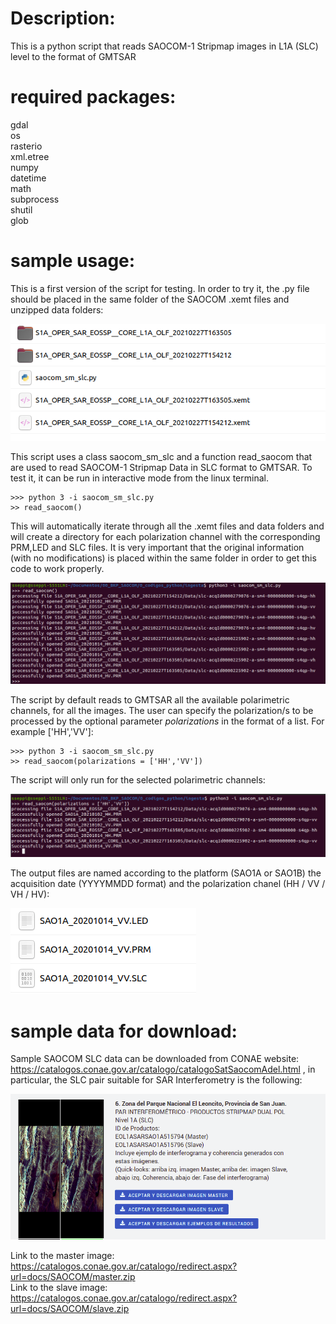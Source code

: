 # Description:

This is a python script that reads SAOCOM-1 Stripmap images in L1A (SLC) level to the format of GMTSAR

# required packages:
gdal  
os  
rasterio  
xml.etree  
numpy  
datetime  
math  
subprocess  
shutil  
glob  

# sample usage:

This is a first version of the script for testing. In order to try it, the .py file should be placed in the same folder of the SAOCOM .xemt files and unzipped data folders:

![1](1.png)

This script uses a class saocom_sm_slc and a function read_saocom that are used to read SAOCOM-1 Stripmap Data in SLC format to GMTSAR.  To test it, it can be run in interactive mode from the linux terminal.

    >>> python 3 -i saocom_sm_slc.py
    >> read_saocom()
    
This will automatically iterate through all the .xemt files and data folders and will create a directory for each polarization channel with the corresponding PRM,LED and SLC files. It is very important that the original information (with no modifications) is placed within the same folder in order to get this code to work properly.

![2](2.png)

The script by default reads to GMTSAR all the available polarimetric channels, for all the images. The user can specify the polarization/s to be processed by the optional parameter _polarizations_ in the format of a list. For example ['HH','VV']:

    >>> python 3 -i saocom_sm_slc.py
    >> read_saocom(polarizations = ['HH','VV'])

The script will only run for the selected polarimetric channels:

![3](3.png)

The output files are named according to the platform (SAO1A or SAO1B) the acquisition date (YYYYMMDD format) and the polarization chanel (HH / VV / VH / HV):

![5](5.png)

# sample data for download:

Sample SAOCOM SLC data can be downloaded from CONAE website: https://catalogos.conae.gov.ar/catalogo/catalogoSatSaocomAdel.html , in particular, the SLC pair suitable for SAR Interferometry is the following:

![4](4.png)

Link to the master image: https://catalogos.conae.gov.ar/catalogo/redirect.aspx?url=docs/SAOCOM/master.zip  
Link to the slave image: https://catalogos.conae.gov.ar/catalogo/redirect.aspx?url=docs/SAOCOM/slave.zip








